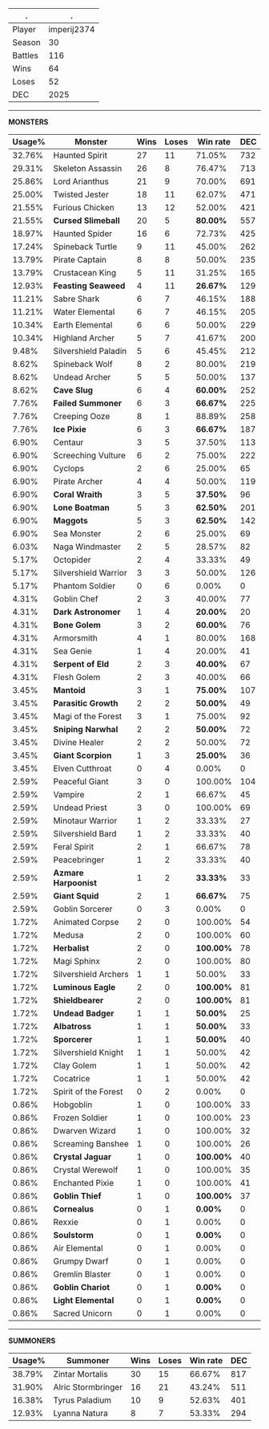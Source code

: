 .|.
|-|-
Player|imperij2374
Season|30
Battles|116
Wins|64
Loses|52
DEC|2025

---
**MONSTERS**

Usage%|Monster|Wins|Loses|Win rate|DEC|
-|-|-|-|-|-|
32.76%|Haunted Spirit|27|11|71.05%|732|
29.31%|Skeleton Assassin|26|8|76.47%|713|
25.86%|Lord Arianthus|21|9|70.00%|691|
25.00%|Twisted Jester|18|11|62.07%|471|
21.55%|Furious Chicken|13|12|52.00%|421|
21.55%|**Cursed Slimeball**|20|5|**80.00%**|557|
18.97%|Haunted Spider|16|6|72.73%|425|
17.24%|Spineback Turtle|9|11|45.00%|262|
13.79%|Pirate Captain|8|8|50.00%|235|
13.79%|Crustacean King|5|11|31.25%|165|
12.93%|**Feasting Seaweed**|4|11|**26.67%**|129|
11.21%|Sabre Shark|6|7|46.15%|188|
11.21%|Water Elemental|6|7|46.15%|205|
10.34%|Earth Elemental|6|6|50.00%|229|
10.34%|Highland Archer|5|7|41.67%|200|
9.48%|Silvershield Paladin|5|6|45.45%|212|
8.62%|Spineback Wolf|8|2|80.00%|219|
8.62%|Undead Archer|5|5|50.00%|137|
8.62%|**Cave Slug**|6|4|**60.00%**|252|
7.76%|**Failed Summoner**|6|3|**66.67%**|225|
7.76%|Creeping Ooze|8|1|88.89%|258|
7.76%|**Ice Pixie**|6|3|**66.67%**|187|
6.90%|Centaur|3|5|37.50%|113|
6.90%|Screeching Vulture|6|2|75.00%|222|
6.90%|Cyclops|2|6|25.00%|65|
6.90%|Pirate Archer|4|4|50.00%|119|
6.90%|**Coral Wraith**|3|5|**37.50%**|96|
6.90%|**Lone Boatman**|5|3|**62.50%**|201|
6.90%|**Maggots**|5|3|**62.50%**|142|
6.90%|Sea Monster|2|6|25.00%|69|
6.03%|Naga Windmaster|2|5|28.57%|82|
5.17%|Octopider|2|4|33.33%|49|
5.17%|Silvershield Warrior|3|3|50.00%|126|
5.17%|Phantom Soldier|0|6|0.00%|0|
4.31%|Goblin Chef|2|3|40.00%|77|
4.31%|**Dark Astronomer**|1|4|**20.00%**|20|
4.31%|**Bone Golem**|3|2|**60.00%**|76|
4.31%|Armorsmith|4|1|80.00%|168|
4.31%|Sea Genie|1|4|20.00%|41|
4.31%|**Serpent of Eld**|2|3|**40.00%**|67|
4.31%|Flesh Golem|2|3|40.00%|66|
3.45%|**Mantoid**|3|1|**75.00%**|107|
3.45%|**Parasitic Growth**|2|2|**50.00%**|49|
3.45%|Magi of the Forest|3|1|75.00%|92|
3.45%|**Sniping Narwhal**|2|2|**50.00%**|72|
3.45%|Divine Healer|2|2|50.00%|72|
3.45%|**Giant Scorpion**|1|3|**25.00%**|36|
3.45%|Elven Cutthroat|0|4|0.00%|0|
2.59%|Peaceful Giant|3|0|100.00%|104|
2.59%|Vampire|2|1|66.67%|45|
2.59%|Undead Priest|3|0|100.00%|69|
2.59%|Minotaur Warrior|1|2|33.33%|27|
2.59%|Silvershield Bard|1|2|33.33%|40|
2.59%|Feral Spirit|2|1|66.67%|78|
2.59%|Peacebringer|1|2|33.33%|40|
2.59%|**Azmare Harpoonist**|1|2|**33.33%**|33|
2.59%|**Giant Squid**|2|1|**66.67%**|75|
2.59%|Goblin Sorcerer|0|3|0.00%|0|
1.72%|Animated Corpse|2|0|100.00%|54|
1.72%|Medusa|2|0|100.00%|60|
1.72%|**Herbalist**|2|0|**100.00%**|78|
1.72%|Magi Sphinx|2|0|100.00%|80|
1.72%|Silvershield Archers|1|1|50.00%|33|
1.72%|**Luminous Eagle**|2|0|**100.00%**|81|
1.72%|**Shieldbearer**|2|0|**100.00%**|81|
1.72%|**Undead Badger**|1|1|**50.00%**|25|
1.72%|**Albatross**|1|1|**50.00%**|33|
1.72%|**Sporcerer**|1|1|**50.00%**|40|
1.72%|Silvershield Knight|1|1|50.00%|42|
1.72%|Clay Golem|1|1|50.00%|42|
1.72%|Cocatrice|1|1|50.00%|42|
1.72%|Spirit of the Forest|0|2|0.00%|0|
0.86%|Hobgoblin|1|0|100.00%|33|
0.86%|Frozen Soldier|1|0|100.00%|23|
0.86%|Dwarven Wizard|1|0|100.00%|32|
0.86%|Screaming Banshee|1|0|100.00%|26|
0.86%|**Crystal Jaguar**|1|0|**100.00%**|40|
0.86%|Crystal Werewolf|1|0|100.00%|35|
0.86%|Enchanted Pixie|1|0|100.00%|41|
0.86%|**Goblin Thief**|1|0|**100.00%**|37|
0.86%|**Cornealus**|0|1|**0.00%**|0|
0.86%|Rexxie|0|1|0.00%|0|
0.86%|**Soulstorm**|0|1|**0.00%**|0|
0.86%|Air Elemental|0|1|0.00%|0|
0.86%|Grumpy Dwarf|0|1|0.00%|0|
0.86%|Gremlin Blaster|0|1|0.00%|0|
0.86%|**Goblin Chariot**|0|1|**0.00%**|0|
0.86%|**Light Elemental**|0|1|**0.00%**|0|
0.86%|Sacred Unicorn|0|1|0.00%|0|

---
**SUMMONERS**

Usage%|Summoner|Wins|Loses|Win rate|DEC|
-|-|-|-|-|-|
38.79%|Zintar Mortalis|30|15|66.67%|817|
31.90%|Alric Stormbringer|16|21|43.24%|511|
16.38%|Tyrus Paladium|10|9|52.63%|401|
12.93%|Lyanna Natura|8|7|53.33%|294|

